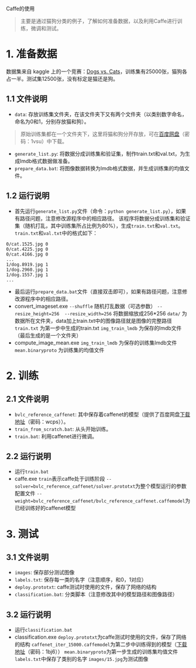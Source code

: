 Caffe的使用
> 主要是通过猫狗分类的例子，了解如何准备数据，以及利用Caffe进行训练，微调和测试。

# 1. 准备数据
数据集来自 kaggle 上的一个竞赛：[Dogs vs. Cats](https://www.kaggle.com/c/dogs-vs-cats-redux-kernels-edition)，训练集有25000张，猫狗各占一半。测试集12500张，没有标定是猫还是狗。

## 1.1 文件说明
* `data`: 存放训练集文件夹，在该文件夹下又有两个文件夹（以类别数字命名，命名为0和1，分别存放猫和狗）。
> 原始训练集都在一个文件夹下，这里将猫和狗分开存放，可在[百度网盘](http://pan.baidu.com/s/1bpeZDnT)（密码：1vsu）中下载。
* `generate_list.py`: 将数据分成训练集和验证集，制作train.txt和val.txt，为生成lmdb格式数据做准备。
* `prepare_data.bat`: 将图像数据转换为lmdb格式数据，并生成训练集的均值文件。

## 1.2 运行说明
* 首先运行`generate_list.py`文件（命令：`python generate_list.py`），如果有路径问题，注意修改源程序中的相应路径。
该程序将数据分成训练集和验证集（随机打乱，其中训练集所占比例为80%），生成`train.txt`和`val.txt`。`train.txt`和`val.txt`中的格式如下：
 ```
0/cat.1525.jpg 0
0/cat.4225.jpg 0
0/cat.4166.jpg 0
...
1/dog.8919.jpg 1
1/dog.2960.jpg 1
1/dog.1557.jpg 1
...
 ```
* 最后运行`prepare_data.bat`文件（直接双击即可），如果有路径问题，注意修改源程序中的相应路径。
 * convert_imageset.exe
`--shuffle` 随机打乱数据（可选参数）
`--resize_height=256  --resize_width=256` 将数据缩放成256*256
`data/` 为数据所在文件夹，data加上train.txt中的图像路径就是图像的完整路径
`train.txt` 为第一步中生成的train.txt
`img_train_lmdb` 为保存的lmdb文件（最后生成的是一个文件夹）
 * compute_image_mean.exe
`img_train_lmdb` 为保存的训练集lmdb文件
`mean.binaryproto` 为训练集的均值文件


# 2. 训练
## 2.1 文件说明
* `bvlc_reference_caffenet`: 其中保存着caffenet的模型（提供了百度网盘[下载地址](http://pan.baidu.com/s/1eR2tKSM)（密码：wcps））。
* `train_from_scratch.bat`: 从头开始训练。
* `train.bat`: 利用caffenet进行微调。

## 2.2 运行说明
* 运行`train.bat`
 * caffe.exe
`train`表示caffe处于训练阶段
`--solver=bvlc_reference_caffenet/solver.prototxt`为整个模型运行的参数配置文件
`--weight=bvlc_reference_caffenet/bvlc_reference_caffenet.caffemodel`为已经训练好的caffenet模型


# 3. 测试
## 3.1 文件说明
* `images`: 保存部分测试图像
* `labels.txt`: 保存每一类的名字（注意顺序，和0，1对应）
* `deploy.prototxt`: caffe测试时使用的文件，保存了网络的结构
* `classification.bat`: 分类脚本（注意修改其中的模型路径和图像路径）

## 3.2 运行说明
* 运行`classification.bat`
 * classification.exe
`deploy.prototxt`为caffe测试时使用的文件，保存了网络的结构
`caffenet_iter_15000.caffemodel`为第二步中训练得到的模型（[下载地址](http://pan.baidu.com/s/1jIN0BI2)（密码：1bj6））
`mean.binaryproto`为第一步生成的训练集均值文件
`labels.txt`中保存了类别的名字
`images/15.jpg`为测试图像
